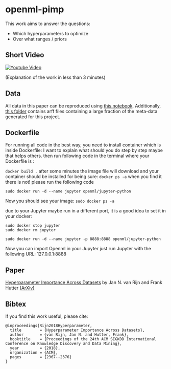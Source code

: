 # openml-pimp
This work aims to answer the questions:
* Which hyperparameters to optimize
* Over what ranges / priors

## Short Video
[![Youtube Video](https://img.youtube.com/vi/mS4vL7_rSWQ/0.jpg)](https://www.youtube.com/watch?v=mS4vL7_rSWQ)

(Explanation of the work in less than 3 minutes)

## Data
All data in this paper can be reproduced using [this notebook](https://github.com/janvanrijn/openml-pimp/blob/master/KDD2018/results.ipynb). Additionally, [this folder](https://github.com/janvanrijn/openml-pimp/tree/master/KDD2018/data/arff) contains arff files containing a large fraction of the meta-data generated for this project.

## Dockerfile

For running all code in the best way, you need to install container which is inside Dockerfile:
I want to explain what should you do step by step maybe that helps others. then run following code in the terminal where  your Dockerfile is :

`docker build .`
after some minutes the image file will download and your container should be installed for being sure:
`docker ps -a`
when you find it there is not! please run the following code

`sudo docker run -d --name jupyter openml/jupyter-python`

Now you should see your image:
`sudo docker ps -a`

due to your Jupyter maybe run in a different port, it is a good idea to set it in your docker:

```
sudo docker stop jupyter
sudo docker rm jupyter
```
`sudo docker run -d --name jupyter -p 8888:8888 openml/jupyter-python`

Now you can import Openml in your Jupyter just run Jupyter with the following URL:
127.0.0.1:8888


## Paper

[Hyperparameter Importance Across Datasets](https://dl.acm.org/citation.cfm?id=3220058) by Jan N. van Rijn and Frank Hutter [(ArXiv)](https://arxiv.org/abs/1710.04725)

## Bibtex
If you find this work useful, please cite:
```
@inproceedings{Rijn2018Hyperparameter,
  title        = {Hyperparameter Importance Across Datasets},
  author       = {van Rijn, Jan N. and Hutter, Frank},
  booktitle    = {Proceedings of the 24th ACM SIGKDD International Conference on Knowledge Discovery and Data Mining},
  year         = {2018},
  organization = {ACM},
  pages        = {2367--2376}
}
```

